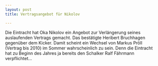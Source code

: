 ```yaml
---
layout: post
title: Vertragsangebot für Nikolov

---
```


Die Eintracht hat Oka Nikolov ein Angebot zur Verlängerung seines auslaufenden Vertrags gemacht. Das bestätigte Heribert Bruchhagen gegenüber dem Kicker. Damit scheint ein Wechsel von Markus Pröll (Vertrag bis 2010) im Sommer wahrscheinlich zu sein. Denn die Eintracht hat zu Beginn des Jahres ja bereits den Schalker Ralf Fährmann verpflichtet...


